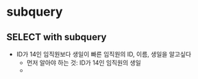 # subquery
> 
## SELECT with subquery
- ID가 14인 임직원보다 생일이 빠른 임직원의 ID, 이름, 생일을 알고싶다
  - 먼저 알아야 하는 것: ID가 14인 임직원의 생일
  -  